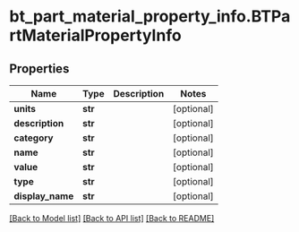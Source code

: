 # bt_part_material_property_info.BTPartMaterialPropertyInfo

## Properties
Name | Type | Description | Notes
------------ | ------------- | ------------- | -------------
**units** | **str** |  | [optional] 
**description** | **str** |  | [optional] 
**category** | **str** |  | [optional] 
**name** | **str** |  | [optional] 
**value** | **str** |  | [optional] 
**type** | **str** |  | [optional] 
**display_name** | **str** |  | [optional] 

[[Back to Model list]](../README.md#documentation-for-models) [[Back to API list]](../README.md#documentation-for-api-endpoints) [[Back to README]](../README.md)


